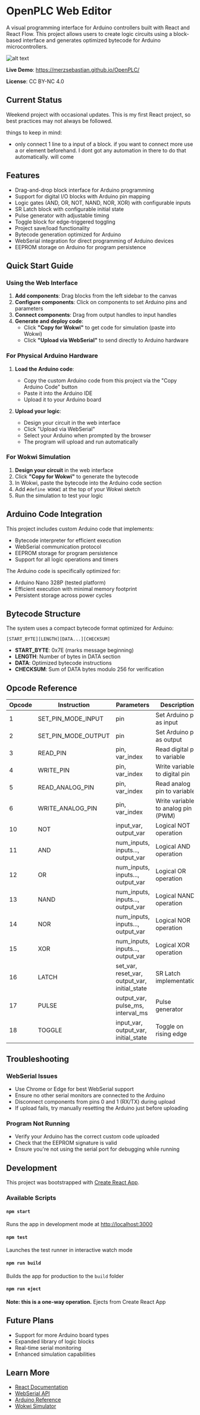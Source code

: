 # OpenPLC Web Editor

A visual programming interface for Arduino controllers built with React and React Flow. This project allows users to create logic circuits using a block-based interface and generates optimized bytecode for Arduino microcontrollers.

![alt text](https://raw.githubusercontent.com/MerzSebastian/OpenPLC/refs/heads/main/documentation/ui.png)

**Live Demo**: https://merzsebastian.github.io/OpenPLC/

**License**: CC BY-NC 4.0

## Current Status

Weekend project with occasional updates. This is my first React project, so best practices may not always be followed.

things to keep in mind:
- only connect 1 line to a input of a block. if you want to connect more use a or element beforehand. I dont got any automation in there to do that automatically. will come

## Features

- Drag-and-drop block interface for Arduino programming
- Support for digital I/O blocks with Arduino pin mapping
- Logic gates (AND, OR, NOT, NAND, NOR, XOR) with configurable inputs
- SR Latch block with configurable initial state
- Pulse generator with adjustable timing
- Toggle block for edge-triggered toggling
- Project save/load functionality
- Bytecode generation optimized for Arduino
- WebSerial integration for direct programming of Arduino devices
- EEPROM storage on Arduino for program persistence

## Quick Start Guide

### Using the Web Interface

1. **Add components**: Drag blocks from the left sidebar to the canvas
2. **Configure components**: Click on components to set Arduino pins and parameters
3. **Connect components**: Drag from output handles to input handles
4. **Generate and deploy code**:
   - Click **"Copy for Wokwi"** to get code for simulation (paste into Wokwi)
   - Click **"Upload via WebSerial"** to send directly to Arduino hardware

### For Physical Arduino Hardware

1. **Load the Arduino code**:
   - Copy the custom Arduino code from this project via the "Copy Arduino Code" button
   - Paste it into the Arduino IDE
   - Upload it to your Arduino board

2. **Upload your logic**:
   - Design your circuit in the web interface
   - Click "Upload via WebSerial"
   - Select your Arduino when prompted by the browser
   - The program will upload and run automatically

### For Wokwi Simulation

1. **Design your circuit** in the web interface
2. Click **"Copy for Wokwi"** to generate the bytecode
3. In Wokwi, paste the bytecode into the Arduino code section
4. Add `#define WOKWI` at the top of your Wokwi sketch
5. Run the simulation to test your logic

## Arduino Code Integration

This project includes custom Arduino code that implements:
- Bytecode interpreter for efficient execution
- WebSerial communication protocol
- EEPROM storage for program persistence
- Support for all logic operations and timers

The Arduino code is specifically optimized for:
- Arduino Nano 328P (tested platform)
- Efficient execution with minimal memory footprint
- Persistent storage across power cycles

## Bytecode Structure

The system uses a compact bytecode format optimized for Arduino:

```
[START_BYTE][LENGTH][DATA...][CHECKSUM]
```

- **START_BYTE**: 0x7E (marks message beginning)
- **LENGTH**: Number of bytes in DATA section
- **DATA**: Optimized bytecode instructions
- **CHECKSUM**: Sum of DATA bytes modulo 256 for verification

## Opcode Reference

| Opcode | Instruction | Parameters | Description |
|--------|-------------|------------|-------------|
| 1 | SET_PIN_MODE_INPUT | pin | Set Arduino pin as input |
| 2 | SET_PIN_MODE_OUTPUT | pin | Set Arduino pin as output |
| 3 | READ_PIN | pin, var_index | Read digital pin to variable |
| 4 | WRITE_PIN | pin, var_index | Write variable to digital pin |
| 5 | READ_ANALOG_PIN | pin, var_index | Read analog pin to variable |
| 6 | WRITE_ANALOG_PIN | pin, var_index | Write variable to analog pin (PWM) |
| 10 | NOT | input_var, output_var | Logical NOT operation |
| 11 | AND | num_inputs, inputs..., output_var | Logical AND operation |
| 12 | OR | num_inputs, inputs..., output_var | Logical OR operation |
| 13 | NAND | num_inputs, inputs..., output_var | Logical NAND operation |
| 14 | NOR | num_inputs, inputs..., output_var | Logical NOR operation |
| 15 | XOR | num_inputs, inputs..., output_var | Logical XOR operation |
| 16 | LATCH | set_var, reset_var, output_var, initial_state | SR Latch implementation |
| 17 | PULSE | output_var, pulse_ms, interval_ms | Pulse generator |
| 18 | TOGGLE | input_var, output_var, initial_state | Toggle on rising edge |

## Troubleshooting

### WebSerial Issues
- Use Chrome or Edge for best WebSerial support
- Ensure no other serial monitors are connected to the Arduino
- Disconnect components from pins 0 and 1 (RX/TX) during upload
- If upload fails, try manually resetting the Arduino just before uploading

### Program Not Running
- Verify your Arduino has the correct custom code uploaded
- Check that the EEPROM signature is valid
- Ensure you're not using the serial port for debugging while running

## Development

This project was bootstrapped with [Create React App](https://github.com/facebook/create-react-app).

### Available Scripts

#### `npm start`
Runs the app in development mode at [http://localhost:3000](http://localhost:3000)

#### `npm test`
Launches the test runner in interactive watch mode

#### `npm run build`
Builds the app for production to the `build` folder

#### `npm run eject`
**Note: this is a one-way operation.** Ejects from Create React App

## Future Plans

- Support for more Arduino board types
- Expanded library of logic blocks
- Real-time serial monitoring
- Enhanced simulation capabilities

## Learn More

- [React Documentation](https://reactjs.org/)
- [WebSerial API](https://developer.mozilla.org/en-US/docs/Web/API/Web_Serial_API)
- [Arduino Reference](https://www.arduino.cc/reference/en/)
- [Wokwi Simulator](https://wokwi.com/)